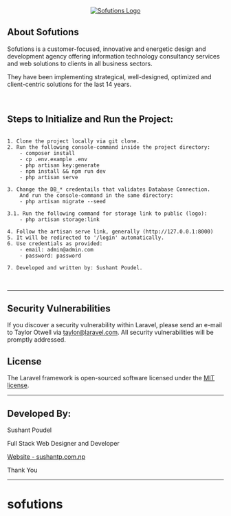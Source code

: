 <p align="center"><a href="https://sofutions.com" target="_blank"><img src="https://media.licdn.com/dms/image/D4D3DAQGMhkWrwug5yg/image-scale_191_1128/0/1669544666851?e=1672488000&v=beta&t=IkAg-a-KgUIGd70hPVIlYzcV8Uoturbi7bKLpdWbd0k" width="auto" alt="Sofutions Logo"></a></p>

## About Sofutions

Sofutions is a customer-focused, innovative and energetic design and development agency offering information technology consultancy services and web solutions to clients in all business sectors.

They have been implementing strategical, well-designed, optimized and client-centric solutions for the last 14 years.

<br>

## Steps to Initialize and Run the Project:

```

1. Clone the project locally via git clone.
2. Run the following console-command inside the project directory:
    - composer install
    - cp .env.example .env
    - php artisan key:generate
    - npm install && npm run dev
    - php artisan serve

3. Change the DB_* credentails that validates Database Connection.
    And run the console-command in the same directory:
    - php artisan migrate --seed

3.1. Run the following command for storage link to public (logo):
    - php artisan storage:link

4. Follow the artisan serve link, generally (http://127.0.0.1:8000)
5. It will be redirected to '/login' automatically.
6. Use credentials as provided: 
    - email: admin@admin.com
    - password: password

7. Developed and written by: Sushant Poudel.

```


<br>

---

## Security Vulnerabilities

If you discover a security vulnerability within Laravel, please send an e-mail to Taylor Otwell via [taylor@laravel.com](mailto:taylor@laravel.com). All security vulnerabilities will be promptly addressed.

## License

The Laravel framework is open-sourced software licensed under the [MIT license](https://opensource.org/licenses/MIT).

---

## Developed By:

<p>Sushant Poudel</p>
Full Stack Web Designer and Developer
<br>

[Website - sushantp.com.np](https://sushantp.com.np)

Thank You

---

# sofutions
